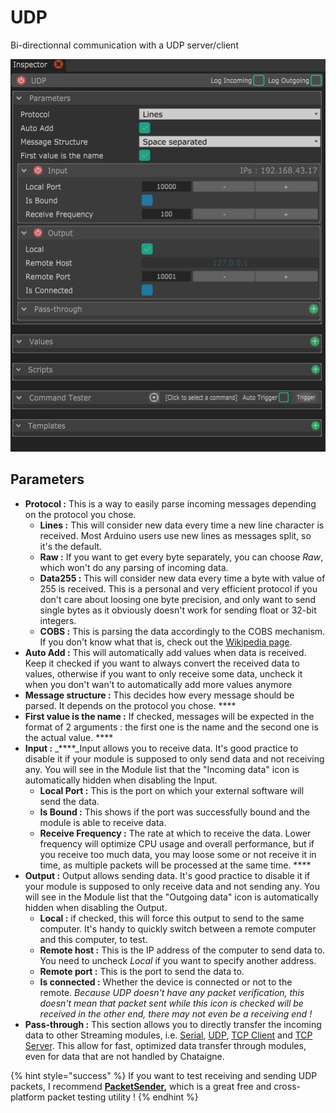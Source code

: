 # UDP

Bi-directionnal communication with a UDP server/client

![](../../.gitbook/assets/udp.png)

## Parameters

* **Protocol :** This is a way to easily parse incoming messages depending on the protocol you chose.
  * **Lines :** This will consider new data every time a new line character is received. Most Arduino users use new lines as messages split, so it's the default. 
  * **Raw :** If you want to get every byte separately, you can choose _Raw_, which won't do any parsing of incoming data.
  * **Data255 :** This will consider new data every time a byte with value of 255 is received. This is a personal and very efficient protocol if you don't care about loosing one byte precision, and only want to send single bytes as it obviously doesn't work for sending float or 32-bit integers.
  * **COBS :** This is parsing the data accordingly to the COBS mechanism. If you don't know what that is, check out the [Wikipedia page](https://en.wikipedia.org/wiki/Consistent_Overhead_Byte_Stuffing). 
* **Auto Add :** This will automatically add values when data is received. Keep it checked if you want to always convert the received data to values, otherwise if you want to only receive some data, uncheck it when you don't wan't to automatically add more values anymore 
* **Message structure :** This decides how every message should be parsed. It depends on the protocol you chose. ****
* **First value is the name :** If checked, messages will be expected in the format of 2 arguments : the first one is the name and the second one is the actual value. ****
* **Input :** _****_Input allows you to receive data. It's good practice to disable it if your module is supposed to only send data and not receiving any. You will see in the Module list that the "Incoming data" icon is automatically hidden when disabling the  Input.
  * **Local Port :** This is the port on which your external software will send the data.
  * **Is Bound :** This shows if the port was successfully bound and the module is able to receive data.
  * **Receive Frequency :** The rate at which to receive the data. Lower frequency will optimize CPU usage and overall performance, but if you receive too much data, you may loose some or not receive it in time, as multiple packets will be processed at the same time. ****
* **Output :** Output allows sending data. It's good practice to disable it if your module is supposed to only receive data and not sending any. You will see in the Module list that the "Outgoing data" icon is automatically hidden when disabling the Output.
  * **Local :** if checked, this will force this output to send to the same computer. It's handy to quickly switch between a remote computer and this computer, to test.
  * **Remote host :** This is the IP address of the computer to send data to. You need to uncheck _Local_ if you want to specify another address.
  * **Remote port :** This is the port to send the data to.
  * **Is connected :** Whether the device is connected or not to the remote. _Because UDP doesn't have any packet verification, this doesn't mean that packet sent while this icon is checked will be received in the other end, there may not even be a receiving end !_ 
* **Pass-through :** This section allows you to directly transfer the incoming data  to other Streaming modules, i.e. [Serial](serial.md), [UDP](udp.md), [TCP Client](tcp-client.md) and [TCP Server](tcp-server.md). This allow for fast, optimized data transfer through modules, even for data that are not handled by Chataigne.

{% hint style="success" %}
If you want to test receiving and sending UDP packets, I recommend [**PacketSender**](https://packetsender.com/)**,** which is a great free and cross-platform packet testing utility !
{% endhint %}

